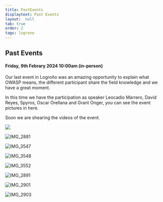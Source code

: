 ```yaml
---
title: PastEvents
displaytext: Past Events
layout:  null
tab: true
order: 2
tags: logrono
---
```


## Past Events

#### Friday, 9th Febrary 2024 10:00am (in-person)

Our last event in Logroño was an amazing opportunity to explain what OWASP means, the different participant share the field knowledge and we have a great moment.

In this time we have the participation as speaker Leocadio Marrero, David Reyes, Spyros, Oscar Orellana and Grant Onger, you can see the event pictures in here.

Soon we are shearing the videos of the event.

<td>
    <img src="assets/images/IMG_2881.jpg">
</td>

![IMG_2881](/assets/images/IMG_2881.jpg)

![IMG_3547](/assets/images/IMG_3547.jpg)

![IMG_3548](/assets/images/IMG_3548.jpg)

![IMG_3552](/assets/images/IMG_3552.jpg)

![IMG_2891](/assets/images/IMG_2891.jpg)

![IMG_2901](/assets/images/IMG_2901.jpg)

![IMG_2903](/assets/images/IMG_2903.jpg)

